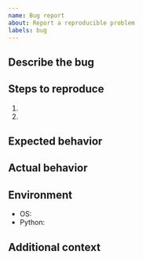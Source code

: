 ```yaml
---
name: Bug report
about: Report a reproducible problem
labels: bug
---
```


## Describe the bug

## Steps to reproduce
1.
2.

## Expected behavior

## Actual behavior

## Environment
- OS:
- Python:

## Additional context
